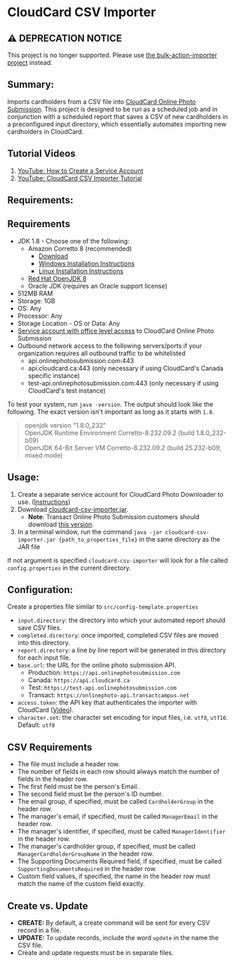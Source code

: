 # CloudCard CSV Importer

## :warning: DEPRECATION NOTICE
This project is no longer supported. Please use [the bulk-action-importer project](https://github.com/online-photo-submission/bulk-action-importer) instead.

Summary:
---
Imports cardholders from a CSV file into [CloudCard Online Photo Submission](https://onlinephotosubmission.com). This project is designed to be run as
a scheduled job and in conjunction with a scheduled report that saves a CSV of new cardholders in a preconfigured input directory, which essentially
automates importing new cardholders in CloudCard.

Tutorial Videos
---

1. [YouTube: How to Create a Service Account](https://youtu.be/_J9WKAMZOdY)
1. [YouTube: CloudCard CSV Importer Tutorial](https://youtu.be/Pu6HXLk6jZ4)

Requirements:
---

## Requirements

- JDK 1.8 - Choose one of the following:
  - Amazon Corretto 8 (recommended)
    - [Download](https://docs.aws.amazon.com/corretto/latest/corretto-8-ug/downloads-list.html)
    - [Windows Installation Instructions](https://docs.aws.amazon.com/corretto/latest/corretto-8-ug/windows-7-install.html)
    - [Linux Installation Instructions](https://docs.aws.amazon.com/corretto/latest/corretto-8-ug/generic-linux-install.html)
  - [Red Hat OpenJDK 8](https://developers.redhat.com/products/openjdk/download)
  - Oracle JDK (requires an Oracle support license)
- 512MB RAM
- Storage: 1GB 
- OS: Any
- Processor: Any
- Storage Location - OS or Data: Any
- [Service account with office level access](https://sharptop.atlassian.net/wiki/spaces/CCD/pages/1226440705/User+Roles) to CloudCard Online Photo Submission
- Outbound network access to the following servers/ports if your organization requires all outbound traffic to be whitelisted
  - api.onlinephotosubmission.com:443
  - api.cloudcard.ca:443 (only necessary if using CloudCard's Canada specific instance)
  - test-api.onlinephotosubmission.com:443 (only necessary if using CloudCard's test instance)

To test your system, run `java -version`.  The output should look like the following.  The exact version isn't important as long as it starts with `1.8`.
> openjdk version "1.8.0_232" <br/>
> OpenJDK Runtime Environment Corretto-8.232.09.2 (build 1.8.0_232-b09) <br/>
> OpenJDK 64-Bit Server VM Corretto-8.232.09.2 (build 25.232-b09, mixed mode)

Usage:
---

1. Create a separate service account for CloudCard Photo Downloader to use. ([Instructions](https://youtu.be/_J9WKAMZOdY))
1. Download [cloudcard-csv-importer.jar](https://github.com/sharptopco/cloudcard-csv-importer/raw/master/cloudcard-csv-importer.jar).
    - **Note**: Transact Online Photo Submission customers should download [this version](https://github.com/sharptopco/cloudcard-csv-importer/raw/master/22.09.26/cloudcard-csv-importer.jar).
1. In a terminal window, run the command `java -jar cloudcard-csv-importer.jar {path_to_properties_file}` in the same directory as the JAR file

If not argument is specified `cloudcard-csv-importer` will look for a file called `config.properties` in the current directory.

Configuration:
---
Create a properties file similar to `src/config-template.properties`

* `input.directory`: the directory into which your automated report should save CSV files.
* `completed.directory`: once imported, completed CSV files are moved into this directory.
* `report.directory`: a line by line report will be generated in this directory for each input file.
* `base.url`: the URL for the online photo submission API. 
  *  Production: `https://api.onlinephotosubmission.com`
  *  Canada: `https://api.cloudcard.ca`
  *  Test: `https://test-api.onlinephotosubmission.com`
  *  Transact: `https://onlinephoto-api.transactcampus.net`
* `access.token`: the API key that authenticates the importer with CloudCard ([Video](https://www.youtube.com/watch?v=_J9WKAMZOdY)).
* `character.set`: the character set encoding for input files, i.e. `utf8`, `utf16`. Default: `utf8`

CSV Requirements
---

- The file must include a header row.
- The number of fields in each row should always match the number of fields in the header row.
- The first field must be the person's Email.
- The second field must be the person's ID number.
- The email group, if specified, must be called `CardholderGroup` in the header row.
- The manager's email, if specified, must be called `ManagerEmail` in the header row.
- The manager's identifier, if specified, must be called `ManagerIdentifier` in the header row.
- The manager's cardholder group, if specified, must be called `ManagerCardholderGroupName` in the header row.
- The Supporting Documents Required field, if specified, must be called `SupportingDocumentsRequired` in the header row.
- Custom field values, if specified, the name in the header row must match the name of the custom field exactly.

Create vs. Update
---

- **CREATE:** By default, a create command will be sent for every CSV record in a file.
- **UPDATE:** To update records, include the word `update` in the name the CSV file.
- Create and update requests must be in separate files.
